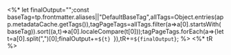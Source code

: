 <%*
let finalOutput="";const baseTag=tp.frontmatter.aliases||"DefaultBaseTag",allTags=Object.entries(app.metadataCache.getTags()),tagPageTags=allTags.filter(a=>a[0].startsWith(baseTag)).sort((a,t)=>a[0].localeCompare(t[0]));tagPageTags.forEach(a=>{let t=a[0].split(",")[0];finalOutput+=`${t}
`}),tR+=`${finalOutput}`;
%>
<%* tR %>